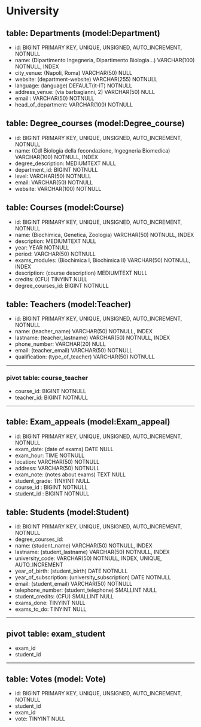 <!--
Descrizione: 
Modellizzare la struttura di una tabella per memorizzare tutti i dati riguardanti una università:
- sono presenti diversi Dipartimenti (es.: Lettere e Filosofia, Matematica, Ingegneria ecc.);
- ogni Dipartimento offre più Corsi di Laurea (es.: Civiltà e Letterature Classiche, Informatica, Ingegneria Elettronica ecc..);
- ogni Corso di Laurea prevede diversi Corsi (es.: Letteratura Latina, Sistemi Operativi 1, Analisi Matematica 2 ecc.);
- ogni Corso può essere tenuto da diversi Insegnanti;
- ogni Corso prevede più appelli d'Esame;
- ogni Studente è iscritto ad un solo Corso di Laurea;
- ogni Studente può iscriversi a più appelli di Esame;
- per ogni appello d'Esame a cui lo Studente ha partecipato, è necessario memorizzare il voto ottenuto, anche se non sufficiente Pensiamo a quali entità (tabelle) creare per il nostro database e cerchiamo poi di stabilirne le relazioni. 

-->

# University


## table: Departments  (model:Department)
- id:                                                           BIGINT PRIMARY KEY, UNIQUE, UNSIGNED, AUTO_INCREMENT, NOTNULL
- name: (Dipartimento Ingegneria, Dipartimento Biologia...)     VARCHAR(100) NOTNULL, INDEX
- city_venue:  (Napoli, Roma)                                   VARCHAR(50)  NULL
- website:   (department-website)                               VARCHAR(255)  NOTNULL
- language:  (language)                                         DEFAULT(it-IT) NOTNULL
- address_venue: (via barbagianni, 2)                           VARCHAR(50)  NULL
- email :                                                       VARCHAR(50) NOTNULL
- head_of_department:                                           VARCHAR(100) NOTNULL

## table: Degree_courses  (model:Degree_course)
- id:                                                            BIGINT PRIMARY KEY, UNIQUE, UNSIGNED, AUTO_INCREMENT, NOTNULL
- name: (Cdl Biologia della fecondazione, Ingegneria Biomedica)  VARCHAR(100) NOTNULL, INDEX
- degree_description:                                            MEDIUMTEXT   NULL
- department_id:                                                 BIGINT       NOTNULL
- level:                                                         VARCHAR(50) NOTNULL
- email:                                                         VARCHAR(50) NOTNULL
- website:                                                       VARCHAR(100) NOTNULL
## table: Courses  (model:Course)
- id:                                                            BIGINT PRIMARY KEY, UNIQUE, UNSIGNED, AUTO_INCREMENT, NOTNULL 
- name: (Biochimica, Genetica, Zoologia)                         VARCHAR(50)  NOTNULL, INDEX
- description:                                                   MEDIUMTEXT   NULL
- year:                                                          YEAR         NOTNULL
- period:                                                        VARCHAR(50)  NOTNULL
- exams_modules: (Biochimica I, Biochimica II)                   VARCHAR(50)  NOTNULL, INDEX
- description: (course description)                              MEDIUMTEXT   NULL
- credits: (CFU)                                                 TINYINT      NULL
- degree_courses_id:                                             BIGINT  NOTNULL

## table: Teachers  (model:Teacher)
- id:                                                             BIGINT PRIMARY KEY, UNIQUE, UNSIGNED, AUTO_INCREMENT, NOTNULL
- name: (teacher_name)                                            VARCHAR(50) NOTNULL, INDEX
- lastname: (teacher_lastname)                                    VARCHAR(50) NOTNULL, INDEX
- phone_number:                                                   VARCHAR(20) NULL  
- email: (teacher_email)                                          VARCHAR(50) NOTNULL
- qualification: (type_of_teacher)                                VARCHAR(50) NOTNULL
                                                 

<!-- Tabella ponte -->
______________________________
### pivot table: course_teacher
- course_id:                                                   BIGINT      NOTNULL
- teacher_id:                                                   BIGINT      NOTNULL



_______________________________

## table: Exam_appeals  (model:Exam_appeal)
- id:                                                             BIGINT PRIMARY KEY, UNIQUE, UNSIGNED, AUTO_INCREMENT, NOTNULL
- exam_date: (date of exams)                                     DATE    NULL
- exam_hour:                                                     TIME   NOTNULL
- location:                                                      VARCHAR(50) NOTNULL
- address:                                                       VARCHAR(50) NOTNULL
- exam_note: (notes about exams)                                 TEXT    NULL
- student_grade:                                                  TINYINT NULL
- course_id :                                                    BIGINT  NOTNULL
- student_id :                                                    BIGINT  NOTNULL

## table: Students  (model:Student)
- id:                                                             BIGINT PRIMARY KEY, UNIQUE, UNSIGNED, AUTO_INCREMENT, NOTNULL
- degree_courses_id: 
- name: (student_name)                                             VARCHAR(50) NOTNULL, INDEX
- lastname: (student_lastname)                                     VARCHAR(50) NOTNULL, INDEX
- university_code:                                                 VARCHAR(50) NOTNULL, INDEX, UNIQUE, AUTO_INCREMENT
- year_of_birth: (student_birth)                                   DATE        NOTNULL
- year_of_subscription: (university_subscription)                  DATE        NOTNULL
- email: (student_email)                                           VARCHAR(50) NOTNULL
- telephone_number: (student_telephone)                            SMALLINT    NULL
- student_credits: (CFU)                                           SMALLINT    NULL
- exams_done:                                                      TINYINT     NULL
- exams_to_do:                                                     TINYINT NULL

_________________________________
## pivot table: exam_student
- exam_id
- student_id
<!-- eventualmente il voto potrebbe essere una voce della tabella pivot, ma è stato sconsigliato come approccio. Risulta meglio inserire una tabella ulteriore come quella sottostante -->

_______________________________

## table: Votes (model: Vote)
- id:                           BIGINT PRIMARY KEY, UNIQUE, UNSIGNED, AUTO_INCREMENT, NOTNULL
- student_id
- exam_id
- vote:                          TINYINT    NULL                              